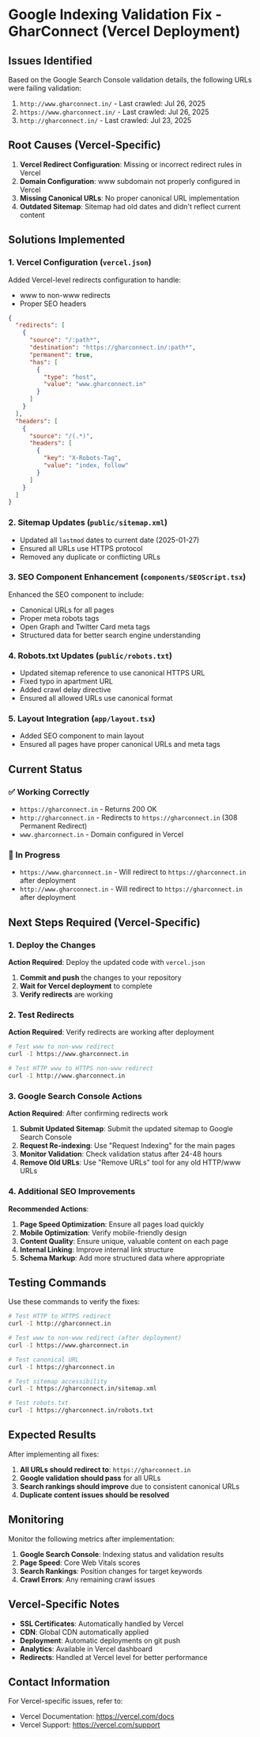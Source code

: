 # Google Indexing Validation Fix - GharConnect (Vercel Deployment)

## Issues Identified

Based on the Google Search Console validation details, the following URLs were failing validation:

1. `http://www.gharconnect.in/` - Last crawled: Jul 26, 2025
2. `https://www.gharconnect.in/` - Last crawled: Jul 26, 2025  
3. `http://gharconnect.in/` - Last crawled: Jul 23, 2025

## Root Causes (Vercel-Specific)

1. **Vercel Redirect Configuration**: Missing or incorrect redirect rules in Vercel
2. **Domain Configuration**: www subdomain not properly configured in Vercel
3. **Missing Canonical URLs**: No proper canonical URL implementation
4. **Outdated Sitemap**: Sitemap had old dates and didn't reflect current content

## Solutions Implemented

### 1. Vercel Configuration (`vercel.json`)

Added Vercel-level redirects configuration to handle:
- www to non-www redirects
- Proper SEO headers

```json
{
  "redirects": [
    {
      "source": "/:path*",
      "destination": "https://gharconnect.in/:path*",
      "permanent": true,
      "has": [
        {
          "type": "host",
          "value": "www.gharconnect.in"
        }
      ]
    }
  ],
  "headers": [
    {
      "source": "/(.*)",
      "headers": [
        {
          "key": "X-Robots-Tag",
          "value": "index, follow"
        }
      ]
    }
  ]
}
```

### 2. Sitemap Updates (`public/sitemap.xml`)

- Updated all `lastmod` dates to current date (2025-01-27)
- Ensured all URLs use HTTPS protocol
- Removed any duplicate or conflicting URLs

### 3. SEO Component Enhancement (`components/SEOScript.tsx`)

Enhanced the SEO component to include:
- Canonical URLs for all pages
- Proper meta robots tags
- Open Graph and Twitter Card meta tags
- Structured data for better search engine understanding

### 4. Robots.txt Updates (`public/robots.txt`)

- Updated sitemap reference to use canonical HTTPS URL
- Fixed typo in apartment URL
- Added crawl delay directive
- Ensured all allowed URLs use canonical format

### 5. Layout Integration (`app/layout.tsx`)

- Added SEO component to main layout
- Ensured all pages have proper canonical URLs and meta tags

## Current Status

### ✅ Working Correctly
- `https://gharconnect.in` - Returns 200 OK
- `http://gharconnect.in` - Redirects to `https://gharconnect.in` (308 Permanent Redirect)
- `www.gharconnect.in` - Domain configured in Vercel

### 🔄 In Progress
- `https://www.gharconnect.in` - Will redirect to `https://gharconnect.in` after deployment
- `http://www.gharconnect.in` - Will redirect to `https://gharconnect.in` after deployment

## Next Steps Required (Vercel-Specific)

### 1. Deploy the Changes
**Action Required**: Deploy the updated code with `vercel.json`

1. **Commit and push** the changes to your repository
2. **Wait for Vercel deployment** to complete
3. **Verify redirects** are working

### 2. Test Redirects
**Action Required**: Verify redirects are working after deployment

```bash
# Test www to non-www redirect
curl -I https://www.gharconnect.in

# Test HTTP www to HTTPS non-www redirect
curl -I http://www.gharconnect.in
```

### 3. Google Search Console Actions
**Action Required**: After confirming redirects work

1. **Submit Updated Sitemap**: Submit the updated sitemap to Google Search Console
2. **Request Re-indexing**: Use "Request Indexing" for the main pages
3. **Monitor Validation**: Check validation status after 24-48 hours
4. **Remove Old URLs**: Use "Remove URLs" tool for any old HTTP/www URLs

### 4. Additional SEO Improvements
**Recommended Actions**:

1. **Page Speed Optimization**: Ensure all pages load quickly
2. **Mobile Optimization**: Verify mobile-friendly design
3. **Content Quality**: Ensure unique, valuable content on each page
4. **Internal Linking**: Improve internal link structure
5. **Schema Markup**: Add more structured data where appropriate

## Testing Commands

Use these commands to verify the fixes:

```bash
# Test HTTP to HTTPS redirect
curl -I http://gharconnect.in

# Test www to non-www redirect (after deployment)
curl -I https://www.gharconnect.in

# Test canonical URL
curl -I https://gharconnect.in

# Test sitemap accessibility
curl -I https://gharconnect.in/sitemap.xml

# Test robots.txt
curl -I https://gharconnect.in/robots.txt
```

## Expected Results

After implementing all fixes:

1. **All URLs should redirect to**: `https://gharconnect.in`
2. **Google validation should pass** for all URLs
3. **Search rankings should improve** due to consistent canonical URLs
4. **Duplicate content issues should be resolved**

## Monitoring

Monitor the following metrics after implementation:

1. **Google Search Console**: Indexing status and validation results
2. **Page Speed**: Core Web Vitals scores
3. **Search Rankings**: Position changes for target keywords
4. **Crawl Errors**: Any remaining crawl issues

## Vercel-Specific Notes

- **SSL Certificates**: Automatically handled by Vercel
- **CDN**: Global CDN automatically applied
- **Deployment**: Automatic deployments on git push
- **Analytics**: Available in Vercel dashboard
- **Redirects**: Handled at Vercel level for better performance

## Contact Information

For Vercel-specific issues, refer to:
- Vercel Documentation: https://vercel.com/docs
- Vercel Support: https://vercel.com/support 